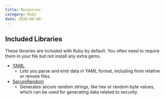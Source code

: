 ```yaml
---
title: Resources
category: Ruby
date: 2020-06-08
---
```


## Included Libraries

These libraries are included with Ruby by default. You often need to require them in your file but not install any extra gems.

* [YAML](https://ruby-doc.org/stdlib-2.5.3/libdoc/yaml/rdoc/YAML.html)
  * Lets you parse and emit data in YAML format, including from relative or remote files.
* [SecureRandom](https://ruby-doc.org/stdlib-2.5.3/libdoc/securerandom/rdoc/SecureRandom.html)
  * Generates secure random strings, like hex or random byte values, which can be used for generating data related to security.
